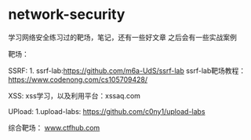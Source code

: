 # network-security

学习网络安全练习过的靶场，笔记，还有一些好文章
之后会有一些实战案例

靶场：

SSRF:
1.
ssrf-lab:https://github.com/m6a-UdS/ssrf-lab
ssrf-lab靶场教程：https://www.codenong.com/cs105709428/

XSS:
xss学习，以及利用平台：xssaq.com


UPload:
1.upload-labs:  https://github.com/c0ny1/upload-labs


综合靶场：
www.ctfhub.com
